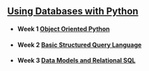## [Using Databases with Python](https://www.coursera.org/learn/python-databases)

* #### Week 1 [Object Oriented Python](https://www.coursera.org/learn/python-databases/home/week/1)
* #### Week 2 [Basic Structured Query Language](https://www.coursera.org/learn/python-databases/home/week/2)
* #### Week 3 [Data Models and Relational SQL](https://www.coursera.org/learn/python-databases/home/week/3)